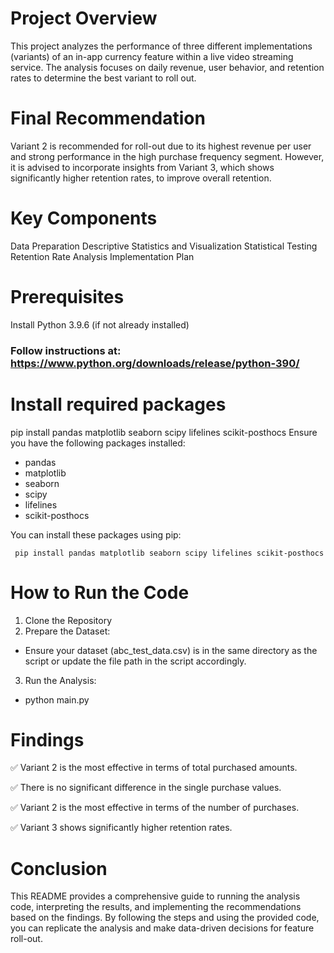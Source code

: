 # Project Overview

This project analyzes the performance of three different implementations (variants) of an in-app currency feature within a live video streaming service. The analysis focuses on daily revenue, user behavior, and retention rates to determine the best variant to roll out.

# Final Recommendation

Variant 2 is recommended for roll-out due to its highest revenue per user and strong performance in the high purchase frequency segment. However, it is advised to incorporate insights from Variant 3, which shows significantly higher retention rates, to improve overall retention.

# Key Components

Data Preparation
Descriptive Statistics and Visualization
Statistical Testing
Retention Rate Analysis
Implementation Plan

# Prerequisites

Install Python 3.9.6 (if not already installed)

### Follow instructions at: https://www.python.org/downloads/release/python-390/

# Install required packages
pip install pandas matplotlib seaborn scipy lifelines scikit-posthocs
Ensure you have the following packages installed:

- pandas
- matplotlib
- seaborn
- scipy
- lifelines
- scikit-posthocs

You can install these packages using pip:

``` pip install pandas matplotlib seaborn scipy lifelines scikit-posthocs```


# How to Run the Code

1. Clone the Repository
2. Prepare the Dataset:

- Ensure your dataset (abc_test_data.csv) is in the same directory as the script or update the file path in the script accordingly.

3. Run the Analysis:

- python main.py

# Findings

✅ Variant 2 is the most effective in terms of total purchased amounts. 
 
✅ There is no significant difference in the single purchase values.

✅ Variant 2 is the most effective in terms of the number of purchases.

✅ Variant 3 shows significantly higher retention rates.

# Conclusion

This README provides a comprehensive guide to running the analysis code, interpreting the results, and implementing the recommendations based on the findings. By following the steps and using the provided code, you can replicate the analysis and make data-driven decisions for feature roll-out.
